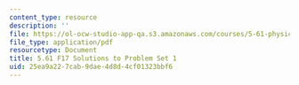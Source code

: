 ```yaml
---
content_type: resource
description: ''
file: https://ol-ocw-studio-app-qa.s3.amazonaws.com/courses/5-61-physical-chemistry-fall-2017/25ea9a227cab9dae4d8d4cf01323bbf6_MIT5_61F17_pset1_soln.pdf
file_type: application/pdf
resourcetype: Document
title: 5.61 F17 Solutions to Problem Set 1
uid: 25ea9a22-7cab-9dae-4d8d-4cf01323bbf6
---
```

